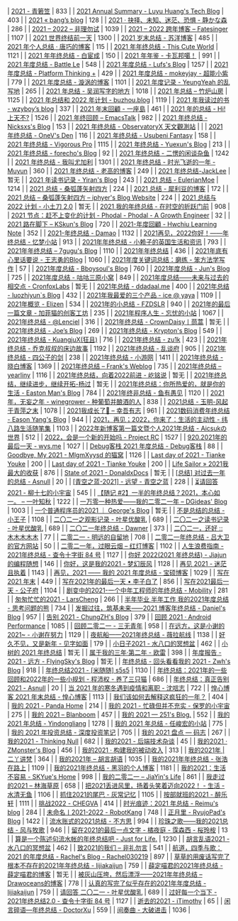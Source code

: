 | [2021 - 青箬笠](https://qingruoli.com/1941.html) | 833 |
| [2021 Annual Summary - Luyu Huang's Tech Blog](https://luyuhuang.tech/2022/01/01/2021-annual-summary.html) | 403 |
| [2021 « bang’s blog](http://blog.cnbang.net/living/3739/) | 128 |
| [2021 · 抉择、未知、迷茫、恐惧 - 静かな森](https://innei.ren/notes/106) | 286 |
| [2021 – 2022 – 非理勿试](https://www.ntiy.com/1681.html) | 1039 |
| [2021 – 2022 跨年博客 – Fatesinger](https://fatesinger.com/100710) | 1107 |
| [2021 世界终结前一天](https://freemind.pluskid.org/misc/2021-summary/) | 1300 |
| [2021 岁末总结 - 苏洋博客](https://soulteary.com/2021/12/31/2021-year-end-summary.html) | 485 |
| [2021 年个人总结 · 唐巧的博客](https://blog.devtang.com/2022/01/01/2021-summary/) | 115 |
| [2021 年年终总结 - This Cute World](https://thiscute.world/posts/2021-summary/) | 1121 |
| [2021 年年终总结 - 白宦成](https://www.ixiqin.com/2021/12/2021-year-end-summary/) | 150 |
| [2021 年年鉴 - 卡瓦邦噶！](https://www.kawabangga.com/posts/4626) | 991 |
| [2021 年度总结 - Battle Le](https://battlele.com/2021-review/) | 548 |
| [2021 年度总结 - Lufs's Blog](https://blog.isteed.cc/post/2021-summary/) | 1257 |
| [2021 年度总结 - Platform Thinking +](https://pt.plus/2021-year-in-review/) | 429 |
| [2021 年度总结 - mokeyjay - 超能小紫](https://www.mokeyjay.com/archives/3085) | 779 |
| [2021 年度总结 - 漩涡的博客](https://xuanwo.io/2021/11-2021-review/) | 1101 |
| [2021 年度记录 - YeungYeah 的乱写地](https://scottyeung.top/2022/record-of-2021/) | 265 |
| [2021 年总结 - 吴润写字的地方](http://www.wu.run/2021/12/31/2021-summary/) | 1018 |
| [2021 年总结 – 竹炉山房](https://synyan.cn/t/38681/) | 1125 |
| [2021 年总结和 2022 年计划 - buzhou.blog](https://buzhou.typlog.io/2022jihua) | 1119 |
| [2021 年我读过的书 - wzyboy’s blog](https://wzyboy.im/post/1462.html) | 337 |
| [2021 年末回顧 - 一座島](https://island.shaform.com/zh/2021/12/29/2021-year-in-review/) | 461 |
| [2021 年的总结 - Hi! 上天不?](https://a-wing.top/self/2022/01/01/2021) | 1526 |
| [2021 年终回顾 – EmacsTalk](https://emacstalk.github.io/post/2021-review/) | 982 |
| [2021 年终总结 - Nicksxs's Blog](https://nicksxs.me/2022/01/22/2021-%E5%B9%B4%E7%BB%88%E6%80%BB%E7%BB%93/) | 153 |
| [2021 年终总结 - ObservatoryX 天文觀測站](https://observatoryx.github.io/2021/12/20/2021-%E5%B9%B4%E7%BB%88%E6%80%BB%E7%BB%93/) |  |
| [2021 年终总结 - OneV's Den](https://onevcat.com/2021/12/2021-final/) | 116 |
| [2021 年终总结 - Usubeni Fantasy](https://ssshooter.com/2021-12-25-2021-summary/) | 158 |
| [2021 年终总结 - Vigorous Pro](https://www.wevg.org/archives/bye-2021/) | 1115 |
| [2021 年终总结 - Yuexun's Blog](https://www.yuexunjiang.me/blog/2021-summary/) | 213 |
| [2021 年终总结 - forecho's Blog](https://blog.forecho.com/review-of-2021.html) | 92 |
| [2021 年终总结 - 二愣的闲谈杂鱼](https://godruoyi.com/posts/review-2021) | 1242 |
| [2021 年终总结 - 我叫尤加利](https://youjiali1995.github.io/essay/2021-summary/) | 1301 |
| [2021 年终总结 - 时光飞逝的一年 - Muyun](https://muyun.work/2021-summary.html) | 360 |
| [2021 年终总结 - 老高的博客](https://blog.mute-g.com/post/work/summary-2021.html) | 249 |
| [2021 年终总结-JackLee](https://jacklee.club/%E6%80%BB%E7%BB%93/2021-12-31-2021%20%E5%B9%B4%E5%BA%A6%E6%80%BB%E7%BB%93.html) | 暂无 |
| [2021 年读书记录 - Yiran's Blog](https://zdyxry.github.io/2021/12/31/2021-%E5%B9%B4%E8%AF%BB%E4%B9%A6%E8%AE%B0%E5%BD%95/) | 243 |
| [2021 总结 - EulerianMoe](https://eulerian.xyz/misc/2022/01/01/2021review.html) | 1214 |
| [2021 总结 - 桑弧蓬矢射四方](https://iphyer.github.io/blog/2021/12/31/MySummaryOF2021/) | 224 |
| [2021 总结 - 犀利豆的博客](https://xilidou.com/2022/01/01/2021/) | 172 |
| [2021 总结 – 桑弧蓬矢射四方 – iphyer's Blog Website](https://iphyer.github.io/blog/2021/12/31/MySummaryOF2021/) | 224 |
| [2021 总结与 2022 计划 - 小土刀 2.0](https://wdxmzy.com/pastfuture/year2021/2021/12/31/) | 暂无 |
| [2021 我的年终总结 - 在时空的折跃门前](https://lab.imgb.space/post/2021-on-the-portal) | 908 |
| [2021 节点：赶不上变化的计划 - Phodal - Phodal - A Growth Engineer](https://www.phodal.com/blog/node-2021/) | 32 |
| [2021 路在脚下 – KSkun's Blog](https://ksmeow.moe/2021-forwarding-on-the-way/) | 720 |
| [2021-年度回顧 - Hwchiu Learning Note](https://www.hwchiu.com/2021-review.html) | 352 |
| [2021-年终总结 - Damao](https://damao2250.github.io/2021/12/31/2021-%E5%B9%B4%E7%BB%88%E6%80%BB%E7%BB%93/) | 1132 |
| [2021再见，2022你好！——年终总结 - 忆梦小站](https://www.onyi.net/archives/434.html) | 913 |
| [2021年年终总结 - 小赖子的英国生活和资讯](https://justyy.com/archives/46394) | 793 |
| [2021年年终总结 – 7gugu's Blog](https://7gugu.com/index.php/2021/12/30/2021%E5%B9%B4%E5%B9%B4%E7%BB%88%E6%80%BB%E7%BB%93/) | 1110 |
| [2021年年终总结](https://yuukoamamiya.github.io/p/my-2021/) | 436 |
| [2021年底有心里话要说 - 王志勇的Blog](http://www.auiou.com/relevant/00001916.jsp) | 1060 |
| [2021年度关键词总结：磨练 - 笨方法学写作](https://www.cnfeat.com/blog/2022/01/10/letter2021/) | 57 |
| [2021年度总结 - Bboysoul's Blog](https://www.bboy.app/2022/01/23/2021%E5%B9%B4%E5%BA%A6%E6%80%BB%E7%BB%93/) | 760 |
| [2021年度总结 - Jun's Blog](https://www.junz.org/post/2021_year_summary/) | 725 |
| [2021年度总结 - 咕咕三原小窝](https://xn--ehqz9kbvaa.wang/archives/861.html) | 849 |
| [2021年度总结——未来与过去的相交点 - CronfoxLabs](https://cronfox.2434.me/article/2021%E5%B9%B4%E5%BA%A6%E6%80%BB%E7%BB%93%E2%80%94%E2%80%94%E6%9C%AA%E6%9D%A5%E4%B8%8E%E8%BF%87%E5%8E%BB%E7%9A%84%E7%9B%B8%E4%BA%A4%E7%82%B9) | 暂无 |
| [2021年总结 - ddadaal.me](https://ddadaal.me/articles/summary-for-2021/) | 400 |
| [2021年总结 - luozhiyun`s Blog](https://www.luozhiyun.com/archives/645) | 432 |
| [2021年我最爱的三个产品 - ice @ yaya](https://blog.yaya.pm/2021-fav-products) | 1109 |
| [2021年概览 - Elizen](https://elizen.me/posts/2021/12/2022-happy-new-year/) | 534 |
| [2021年的小总结 - FZDSLR](http://blog.fzdslr.cn/2022-01-01-A_sum_of_2021.html) | 940 |
| [2021年的最后一篇文章 - 加菲猫的创客工坊](https://www.gaficat.com/posts/28ddd435.html) | 235 |
| [2021年程序人生 - 忘忧的小站](https://wangyou233.wang/archives/75) | 1067 |
| [2021年终总结 - @Lenciel](https://lenciel.com/2021/12/last-day-in-2021/) | 316 |
| [2021年终总结 - CrownDaisy丨茼蒿](https://crowndaisy.com/2021-d9be976f33ec4d7087759fa94297148a) | 暂无 |
| [2021年终总结 - Joe’s Blog](https://hijiangtao.github.io/2021/12/29/Letter-to-2021/) | 269 |
| [2021年终总结 - Krypton's Blog](https://blog.2333332.xyz/2022/03/15/2022-03-15-review-2022/) | 549 |
| [2021年终总结 - KuangjuX(狂且)](http://blog.kuangjux.top/2022/01/11/2021%E5%B9%B4%E7%BB%88%E6%80%BB%E7%BB%93/) | 716 |
| [2021年终总结 - zu1k](https://lgf.im/posts/thinking/2021/) | 423 |
| [2021年终总结 - 乔克叔叔的床边故事](https://lifeodyssey.github.io/posts/a23e5172.html) | 1192 |
| [2021年终总结 - 乱谈府](https://laffitto.xyz/archives/2021-nian-zhong-zong-jie) | 905 |
| [2021年终总结 - 四公子的剑](https://www.965.one/2021/12/30/2021year-end-summary/) | 238 |
| [2021年终总结 - 小游网](https://xiaoyou66.com/archives/2695/) | 1411 |
| [2021年终总结 - 晓白博客](https://blog.chs.pub/p/end_of_2021/) | 1369 |
| [2021年终总结 – Frank's Weblog](https://nyan.im/p/2021-year-in-review) | 735 |
| [2021年终总结 – yearliny](https://yearliny.com/2021-annual-personal-summary/) | 1116 |
| [2021年终总结，向着2022前进 - 屹铭说](https://www.iccat.cn/2022/01/08/newyear.html) | 暂无 |
| [2021年终总结，继续进步，继续开拓-杨过](https://www.cnblogs.com/gxhao/p/15760426.html) | 暂无 |
| [2021年终总结：你所热爱的，就是你的生活 - Easton Man's Blog](https://blog.eastonman.com/blog/2022/01/end-of-year/) | 784 |
| [2021年终非总结 - 鱼有愚见](https://blog.acwinds.com/2021/12/29/2021-summary/) | 1120 |
| [2021年，无妄之年 - winegrower - 种葡萄并酿酒的人](http://www.winegrower.cn/archives/416/) | 838 |
| [2021总结 - 玉明-风起于青萍之末](https://xdym11235.com/archives/2021year.html) | 1078 |
| [2021我成长了🌈 – 幸吾有志](https://www.symbk.cn/life/622/) | 961 |
| [2021数码消费年终总结 - Eason Yang's Blog](https://easonyang.com/posts/2021-digital-consumption-review/) | 944 |
| [2021，再见；2022，你来了：生活的主动性 - 纬八路生活随笔集](http://www.weibalu.com/?p=4015) | 1103 |
| [2022年新博客第一篇文暨个人2021年总结 - Aicsukの世界](https://www.aicsuk.net/liferecord/21zongjoe.html) | 512 |
| [2022，会是一个新的开始吗 - Project RC](https://stdrc.cc/post/2022/01/31/2022-new-beginning/) | 1527 |
| [920.2021年的最后一天 - wys.me](https://www.wys.me/920.html) | 1027 |
| [Debug客栈 2021 年度总结 - Debug客栈](https://www.debuginn.cn/7284.html) | 88 |
| [Goodbye, My 2021 - MlgmXyysd 的猫窝](https://www.neko.ink/2021/12/31/goodbye-my-2021/) | 1126 |
| [Last day of 2021 - Tianke Youke](http://jyzhu.top/2021/12/31/Last-day-of-2021/) | 200 |
| [Last day of 2021 - Tianke Youke](https://jyzhu.top/Last-day-of-2021/) | 200 |
| [Life Sailor » 2021我最大的收获](https://www.lifesailor.me/archives/2794.html) | 876 |
| [State of 2021 - DonaldxDocs](http://article.donaldxdonald.xyz/articles/State-of-2021.html) | 暂无 |
| [[总结] 对过去一年的总结 - Asnull](https://blog.lipux.cn/archives/273.html) | 20 |
| [[青空之蓝-2021] - 远望 - 青空之蓝](https://blog.ixk.me/post/my-2021-year-end-summary) | 228 |
| [⏳请回答2021 - 柳十七的小宇宙](https://liushiqi.xyz/zawen/134.html) | 545 |
| [【随记 #2】一半的年终总结？2021，本心如一。 – 一叶知秋](https://blog.rain.cx/diary/essay-2-half-summary-of-2021/) | 1222 |
| [一万零一种热爱——我的二零二一年 – DGideas' Blog](https://dgideas.net/2022/my-2021/) | 1003 |
| [一个普通程序员的2021 ｜ George's Blog](https://georgech2.github.io/#/posts/8) | 暂无 |
| [不是总结的总结 - 小王子](https://www.wanghao.me/bushizongjiedezongjie.html) | 1108 |
| [二〇二一之观影记录 - 叶星优酸乳](https://weiyexing.ml/posts/film-record-2021/) | 689 |
| [二〇二一之读书记录 - 叶星优酸乳](https://weiyexing.ml/posts/read-record-2021/) | 689 |
| [二〇二一年终总结 - Dawner](https://dawner.top/posts/year-end-summary-2021/) | 373 |
| [二〇二一，还好 :: 木木木木木](https://immmmm.com/right-so-so-2021/) | 77 |
| [二零二一 - 明远的自留地](https://mayandev.top/2022/01/24/2021/2021-year-end/) | 708 |
| [二零二一年终总结 - 吕大卫的官方网站](https://lvdawei.com/post/2021-summary/) | 50 |
| [二零二一年，过眼云烟 – 红灯博客](http://www.hdgogogo.com/4159) | 1102 |
| [人生浪费指南 - 2021年终总结 - 查令十字街 84 号](https://www.javis.me/post/ri-chang/ren-sheng-lang-fei-zhi-nan-\|-2021nian-zhong-zong-jie) | 1127 |
| [你好 2022(2021 年终总结) - Jiajun的编程随想](https://jiajunhuang.com/articles/2021_12_30-hello_2022.md.html) | 146 |
| [你好，这是我的2021 - 梦幻辰风](https://www.mhcf.net/1143.html) | 1128 |
| [再见 2021 - 迷茫且执着](https://ek1ng.com/2022/01/18/%E5%86%8D%E8%A7%812021_%E8%BF%B7%E8%8C%AB%E4%B8%94%E6%89%A7%E7%9D%80/) | 1143 |
| [再见，2021 —— 我的 2021 年度总结 - 宝硕博客](https://blog.baoshuo.ren/post/goodbye-2021/) | 1029 |
| [写在 2021 年末](https://caos.me/2021) | 449 |
| [写在2021年的最后一天 • 李子白了](https://www.mbcao.com/farewell-or-beginning/) | 856 |
| [写在2021最后一天 - 公子府](https://www.gongzi.org/hello-2022.html) | 1104 |
| [剧变中的2021-一个中年工程师的年终总结 - Mobility](https://lichuanyang.top/posts/2345/) | 281 |
| [匆匆忙忙的2021 - LarsCheng](https://www.larscheng.com/2020-summary/) | 266 |
| [半年毕业 半年工作 我的2021年度总结 - 思考问题的熊](https://kaopubear.top/blog/2022-02-02-2021review/) | 734 |
| [发掘过往，筑基未来⸺2021 博客年终总结 - Daniel's Blog](https://moecm.com/the-annual-review-of-2021/) | 957 |
| [告别 2021 - ChungZH's Blog](https://blog.chungzh.cn/articles/goodbye2021/) | 379 |
| [回顾 2021 · Android Performance](https://androidperformance.com/2022/01/03/2021-Review/) | 1085 |
| [回顾二零二一 - 三无青年](https://www.duanxiansen.com/979.html) | 958 |
| [在远方，这是小谢的2021~ - 小谢在努力](https://www.xxc520.cn/archives/27/) | 1129 |
| [夜航船——2021年终总结 - 薇拉航线](https://www.zuozuovera.com/archives/1774/) | 1138 |
| [好久不见，又是新年 - 见字如面](https://hiwannz.com/archives/672) | 179 |
| [小日子2021 - 水八口的冥想盆](https://blog.shuiba.co/colourful-days-2021) | 462 |
| [小树的 2021 年终总结](https://www.yuque.com/yeshu/essay/eahurv) | 暂无 |
| [属于我的三年·第二年 - 欧雷](https://ourai.ws/posts/the-second-year-of-three-years-belonging-to-me/) | 398 |
| [年度报告 - 2021 - 远方 - FlyingSky's Blog](https://blog.fsky7.com/archives/218/) | 暂无 |
| [年终总结 - 回头看看我的 2021 - Zwh's Blog](https://blog.zwh.best/index.php/archives/18/) | 918 |
| [年终总结2021 - [米随随] s5s5](https://s5s5.me/4029) | 1130 |
| [年终总结：2021年的一些回顾和2022年的一些小规划 - 程沛权 - 养了三只猫](https://chengpeiquan.com/article/2021-year-end-summary.html#%E5%8F%82%E4%B8%8E%E6%89%B6%E8%B4%AB) | 686 |
| [年终总结：真正告别2021 - Asnull](https://blog.lipux.cn/archives/331.html) | 20 |
| [当 2021 年的寒冬遇到疫情和离职 - 沈唁志](https://qq52o.me/2800.html) | 722 |
| [惶心博客 2021 年末总结 - 惶心博客](https://huangxin.dev/site-updates/2021-end-of-year-summary) | 1113 |
| [我们该如何去解释这疯狂的一年？](https://feizhaojun.com/?p=3360) | 404 |
| [我的 2021 - Panda Home](https://old-panda.com/2021/12/31/my-2021/?utm_source=rss&utm_medium=rss&utm_campaign=my-2021) | 214 |
| [我的 2021 - 忙碌但并不充实 - 保罗的小宇宙](https://paugram.com/essay/bye-2021.html) | 275 |
| [我的 2021 – Blanboom](https://blanboom.org/2022/my-2021/) | 457 |
| [我的 2021 — 251's Blog.](https://blog.251.sh/oh-my-2021) | 552 |
| [我的 2021 年总结 - Yindongliang](https://yindongliang.com/posts/review-2021/) | 1278 |
| [我的 2021 年总结 - 任峻宏的小站](https://renny.ren/ch/articles/33) | 775 |
| [我的 2021 年投资总结 - 深度投资笔记](https://deepinvest.org/post/2021/12/27/milestone-2021/) | 705 |
| [我的 2021 盘点 — 码志](https://mazhuang.org/2022/01/01/my-2021/) | 267 |
| [我的2021 - Thinking Null](https://awsl.blog/2022/2021) | 682 |
| [我的2021 - 后端技术杂谈](https://www.rowkey.cn/blog/2022/02/13/my2021/) | 45 |
| [我的2021 · ZMonster's Blog](https://www.zmonster.me/2022/01/15/annual-summary-of-2021.html) | 456 |
| [我的2021 · 构建我的被动收入](https://www.bmpi.dev/self/annual-summary/2021/) | 313 |
| [我的2021年 \| 二丫讲梵](https://wiki.eryajf.net/pages/008aea/) | 364 |
| [我的2021年 – 胡言胡语](https://husay.cc/4323.html) | 1035 |
| [我的2021年年终总结 - 张浩在路上](https://imzhanghao.com/2022/01/05/summary-2021/) | 1109 |
| [我的2021年终总结 - 黑羽的个人博客](https://blog.thetbw.xyz/archives/%E6%88%91%E7%9A%842021%E5%B9%B4%E7%BB%88%E6%80%BB%E7%BB%93) | 1181 |
| [我的2021：生活不容易 - SKYue's Home](https://www.skyue.com/22010323.html) | 998 |
| [我的二零二一 – JiaYin's Life](https://imjiayin.com/4602) | 861 |
| [我走过的2021 – 林海草原](https://lhcy.org/archives/176.html) | 658 |
| [把2021丢进风里，扬着头笑着迈向2022！ - 生活 - 水清无鱼](https://bosir.cn/925.html) | 1106 |
| [抓住2021的尾巴 - 灰常记忆](https://bestcherish.com/zhua-zhu-2021-de-wei-ba.html) | 1105 |
| [按部就班的2021 - 醉乐轩](https://behappy.cc/2021/12/29/2021-final/) | 1111 |
| [挑战2022 - CHEGVA](https://chegva.com/4987.html) | 414 |
| [时光痕迹：2021 年总结 - Reimu's blog](https://blog.k8s.li/2021.html) | 284 |
| [未命名丨2021-2022 - RobotKang](https://robotkang.cc/22120.html) | 748 |
| [正月里 - RyujoPad's Blog](https://blog.higuchi.xyz/2022/01/31/2022-1-31/) | 1422 |
| [流水账式的2021总结 - 不方思](https://irr.ink/2021/2QBR504/) | 994 |
| [珍珠之歌——我的2021总结 - 风与牧歌](https://blog.besscroft.com/articles/2021/summary2021/) | 946 |
| [留在2021的最后一点文字 - 橘夜庭 - 霂森西 - 桜玲桉](https://musenxi.com/archives/2021-end.html) | 13 |
| [算是一个陈述句流水帐的年终总结吧 - Just for Life.](https://muyuuuu.github.io/2022/02/04/2021/) | 1230 |
| [胡言乱语2021 - 水八口的冥想盆](https://blog.shuiba.co/crazy-words-2021) | 462 |
| [致2021的我们 – 非礼勿言](https://feiliwuyan.com/to-our-2021/) | 541 |
| [航道，四季与歌：2021 的年度总结 - Rachel's Blog - Rachel030219](https://blog.rachelt.one/articles/2021-2022/) | 897 |
| [草草的用废话写完了根本不存在的2021年年终总结 - lijiakaijun](https://blog.lijiakaijun.cyou/posts/64568.html) | 759 |
| [薛定喵君的2021年终总结 - 薛定喵君的博客](http://xuedingmiao.com/blog/2021_summary.html) | 暂无 |
| [被灰山压垮，然后漂浮——2021年年终总结 – Drawoceans的博客](https://blog.drawoceans.com/myself/562/) | 778 |
| [认真的写完了似乎存在的2021年年度总结 - lijiakaijun](https://blog.lijiakaijun.cyou/posts/33838.html) | 759 |
| [请回答 二〇二一 - 叶星优酸乳](https://weiyexing.ml/posts/back-to-2021/) | 689 |
| [过好每一个当下 - 2021年终总结2.0 - 查令十字街 84 号](https://www.javis.me/post/ri-chang/guo-hao-mei-yi-ge-dang-xia-%7C-2021nian-zhong-zong-jie-2.0) | 1127 |
| [逝去的2021 - iTimothy](https://xiaozhou.net/2021-summary-2021-12-31.html) | 65 |
| [闲言碎语—年终总结 - DoctorXu](https://xuyisheng.top/2022/) | 559 |
| [间奏曲 - 大破进击](https://jesor.me/2021/intermezzo/) | 1036 |
